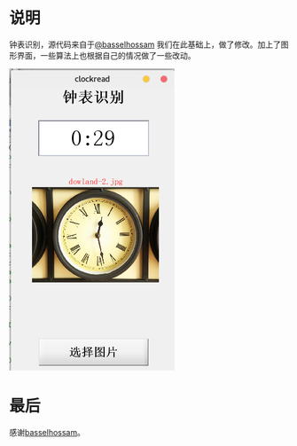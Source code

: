 # 说明
钟表识别，源代码来自于[@basselhossam](https://github.com/basselhossam/clockreader)
我们在此基础上，做了修改。加上了图形界面，一些算法上也根据自己的情况做了一些改动。

![](demo/064.png)

# 最后
感谢[basselhossam](https://github.com/basselhossam/)。

